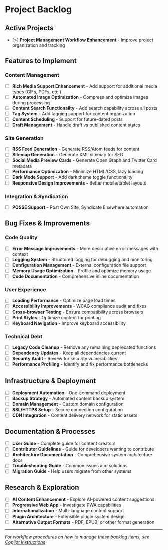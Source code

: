# Project Backlog

## Active Projects
- [>] **Project Management Workflow Enhancement** - Improve project organization and tracking

## Features to Implement

### Content Management
- [ ] **Rich Media Support Enhancement** - Add support for additional media types (GIFs, PDFs, etc.)
- [ ] **Automated Image Optimization** - Compress and optimize images during processing
- [ ] **Content Search Functionality** - Add search capability across all posts
- [ ] **Tag System** - Add tagging support for content organization
- [ ] **Content Scheduling** - Support for future-dated posts
- [ ] **Draft Management** - Handle draft vs published content states

### Site Generation
- [ ] **RSS Feed Generation** - Generate RSS/Atom feeds for content
- [ ] **Sitemap Generation** - Generate XML sitemap for SEO
- [ ] **Social Media Preview Cards** - Generate Open Graph and Twitter Card metadata
- [ ] **Performance Optimization** - Minimize HTML/CSS, lazy loading
- [ ] **Dark Mode Support** - Add dark theme toggle functionality
- [ ] **Responsive Design Improvements** - Better mobile/tablet layouts

### Integration & Syndication
- [ ] **POSSE Support** - Post Own Site, Syndicate Elsewhere automation

## Bug Fixes & Improvements

### Code Quality
- [ ] **Error Message Improvements** - More descriptive error messages with context
- [ ] **Logging System** - Structured logging for debugging and monitoring
- [ ] **Configuration Management** - External configuration file support
- [ ] **Memory Usage Optimization** - Profile and optimize memory usage
- [ ] **Code Documentation** - Comprehensive inline documentation

### User Experience  
- [ ] **Loading Performance** - Optimize page load times
- [ ] **Accessibility Improvements** - WCAG compliance audit and fixes
- [ ] **Cross-browser Testing** - Ensure compatibility across browsers
- [ ] **Print Styles** - Optimize content for printing
- [ ] **Keyboard Navigation** - Improve keyboard accessibility

### Technical Debt
- [ ] **Legacy Code Cleanup** - Remove any remaining deprecated functions
- [ ] **Dependency Updates** - Keep all dependencies current
- [ ] **Security Audit** - Review for security vulnerabilities
- [ ] **Performance Profiling** - Identify and fix performance bottlenecks

## Infrastructure & Deployment
- [ ] **Deployment Automation** - One-command deployment
- [ ] **Backup Strategy** - Automated content backup system
- [ ] **Domain Management** - Custom domain configuration
- [ ] **SSL/HTTPS Setup** - Secure connection configuration
- [ ] **CDN Integration** - Content delivery network for static assets

## Documentation & Processes
- [ ] **User Guide** - Complete guide for content creators
- [ ] **Contributor Guidelines** - Guide for developers wanting to contribute
- [ ] **Architecture Documentation** - Comprehensive system architecture docs
- [ ] **Troubleshooting Guide** - Common issues and solutions
- [ ] **Migration Guide** - Help users migrate from other systems

## Research & Exploration
- [ ] **AI Content Enhancement** - Explore AI-powered content suggestions
- [ ] **Progressive Web App** - Investigate PWA capabilities
- [ ] **Internationalization** - Multi-language content support
- [ ] **Plugin Architecture** - Extensible plugin system design
- [ ] **Alternative Output Formats** - PDF, EPUB, or other format generation

---

*For workflow procedures on how to manage these backlog items, see [Copilot Instructions](../.github/copilot-instructions.md)*